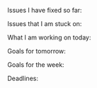 Issues I have fixed so far:

Issues that I am stuck on:

What I am working on today:

Goals for tomorrow:

Goals for the week:

Deadlines:
